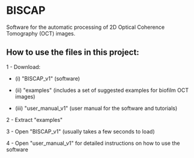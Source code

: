 # BISCAP
Software for the automatic processing of 2D Optical Coherence Tomography (OCT) images.

## How to use the files in this project:

1 - Download:

* (i) "BISCAP_v1" (software)

* (ii) "examples" (includes a set of suggested examples for biofilm OCT images)

* (iii) "user_manual_v1" (user manual for the software and tutorials)
  
2 - Extract "examples"

3 - Open "BISCAP_v1" (usually takes a few seconds to load)

4 - Open "user_manual_v1" for detailed instructions on how to use the software
